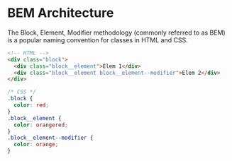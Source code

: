 # BEM Architecture

The Block, Element, Modifier methodology (commonly referred to as BEM) is a popular naming convention for classes in HTML and CSS.

```html
<!-- HTML -->
<div class="block">
  <div class="block__element">Elem 1</div>
  <div class="block__element block__element--modifier">Elem 2</div>
</div>
```

```css
/* CSS */
.block {
  color: red;
}
.block__element {
  color: orangered;
}
.block__element--modifier {
  color: orange;
}
```
